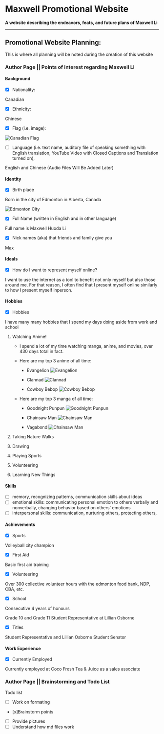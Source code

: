 # **Maxwell Promotional Website**
**A website describing the endeavors, feats, and future plans of Maxwell Li**

---
## **Promotional Website Planning:**
This is where all planning will be noted during the creation of this website

### **Author Page || Points of interest regarding Maxwell Li** 
#### **Background**
- [x] Nationality: 

Canadian

- [x] Ethnicity: 

Chinese

- [x] Flag (i.e. image): 

![Canadian Flag](https://cdn.britannica.com/68/7068-004-7848FEB4/Flag-Canada.jpg)

- [ ] Language (i.e. text name, auditory file of speaking something with English translation, YouTube Video with Closed Captions and Translation turned on),

English and Chinese (Audio Files Will Be Added Later)

#### **Identity**
- [x] Birth place 

Born in the city of Edmonton in Alberta, Canada

![Edmonton City](http://t0.gstatic.com/licensed-image?q=tbn:ANd9GcRja3p0-TepfnqZ3xFKkrhsxcTWaBrTBpkKYNb6SbV4WoockeXVwjmtrcTDpGzxV5By)

- [x] Full Name (written in English and in other language)

Full name is Maxwell Huoda Li

- [x] Nick names (aka) that friends and family give you 

Max

#### **Ideals**
- [x] How do I want to represent myself online?

I want to use the internet as a tool to benefit not only myself but also those around me. For that reason, I often find that I present myself online similarly to how I present myself inperson. 

#### **Hobbies**
- [x] Hobbies

I have many many hobbies that I spend my days doing aside from work and school
1. Watching Anime!
    - I spend a lot of my time watching manga, anime, and movies, over 430 days total in fact. 
    - Here are my top 3 anime of all time: 
        - Evangelion ![Evangelion](https://cdn.vox-cdn.com/thumbor/Xp-1OjSL7fTHu-EhVQ0PDkExxjA=/0x0:1200x750/920x613/filters:focal(504x279:696x471):format(webp)/cdn.vox-cdn.com/uploads/chorus_image/image/62562670/neon_genesis_evangelion.0.jpg)

        - Clannad ![Clannad](https://www.scrolldroll.com/wp-content/uploads/2021/12/clannad-best-anime-series-750x430.jpg)

        - Cowboy Bebop ![Cowboy Bebop](https://images-na.ssl-images-amazon.com/images/I/81Ong-2+m2L._RI_.jpg)

    - Here are my top 3 manga of all time:
        - Goodnight Punpun ![Goodnight Punpun](https://dw9to29mmj727.cloudfront.net/promo/2016/5338-SeriesHeaders_Tier01_Punpun_2000x800v2.jpg)

        - Chainsaw Man ![Chainsaw Man](https://dynamic.indigoimages.ca/v1/books/books/1974709930/1.jpg?quality=10&sale=0)

        - Vagabond ![Chainsaw Man](https://upload.wikimedia.org/wikipedia/en/thumb/9/99/Vagabond_%28manga%29_vol._1.png/220px-Vagabond_%28manga%29_vol._1.png)

2. Taking Nature Walks

3. Drawing

4. Playing Sports

5. Volunteering

6. Learning New Things

#### **Skills**
- [ ] memory, recognizing patterns, communication skills about ideas
- [ ] emotional skills: communicating personal emotion to others verbally and nonverbally, changing behavior based on others' emotions
- [ ] interpersonal skills: communication, nurturing others, protecting others,
 
#### **Achievements**

- [x] Sports

Volleyball city champion 

- [x] First Aid

Basic first aid training

- [x] Volunteering

Over 300 collective volunteer hours with the edmonton food bank, NDP, CBA, etc.

- [x] School

Consecutive 4 years of honours

Grade 10 and Grade 11 Student Representative at Lillian Osborne

- [x] Titles

Student Representative and Lillian Osborne Student Senator

#### **Work Experience**

- [x] Currently Employed

Currently employed at Coco Fresh Tea & Juice as a sales associate 


### **Author Page || Brainstorming and Todo List** 

Todo list
- [ ] Work on formating 
- [x]Brainstorm points
- [ ] Provide pictures 
- [ ] Understand how md files work
